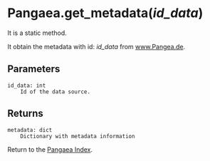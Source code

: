 # Pangaea.get_metadata(*id_data*)

It is a static method.

It obtain the metadata with id: *id_data* from www.Pangea.de.

## Parameters

    id_data: int
        Id of the data source.

## Returns

    metadata: dict
        Dictionary with metadata information

Return to the [Pangaea Index](index_pangaea.md).
